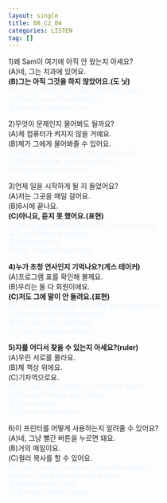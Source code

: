```yaml
---
layout: single
title: 08_C2_04
categories: LISTEN
tag: []
---
```


1)왜 Sam이 여기에 아직 안 왔는지 아세요?   
(A)네, 그는 치과에 있어요.   
__(B)그는 아직 그것을 하지 않았어요.(도 닛)__   
<span style="color:#E8F5FF">
01.Do you know why Sam isn't here yet?   
(A)Yes, he is at the dentist's.   
(B)He hasn't done it yet.   
</span>
   
2)무엇이 문제인지 물어봐도 될까요?   
(A)제 컴퓨터가 켜지지 않을 거예요.   
(B)제가 그에게 물어봐줄 수 있어요.    
<span style="color:#E8F5FF">
02.May I ask you what the problem is?   
(A)My computer won't switch on.   
(B)I can ask him for you.   
</span>
   
3)언제 일을 시작하게 될 지 들었어요?   
(A)저는 그곳을 매일 걸어요.   
(B)6시에 끝나요.   
__(C)아니요, 듣지 못 했어요.(표현)__   
<span style="color:#E8F5FF">
03.Have you heard when you'll start working   
(A)I walk there everyday.   
(B)I finish at six.   
(C)No, I haven't been told.   
</span>
   
__4)누가 초청 연사인지 기억나요?(게스 테이커)__   
(A)프로그램 표를 확인해 볼께요.   
(B)우리는 둘 다 회원이에요.   
__(C)저도 그에 말이 안 들려요.(표현)__   
<span style="color:#E8F5FF">
04.Do you remember who the guest speak is?   
(A)Let me check the program.   
(B)We are both members.   
(C)I can't hear him either.   
</span>
   
__5)자를 어디서 찾을 수 있는지 아세요?(ruler)__   
(A)우린 서로를 몰라요.   
(B)제 책상 위에요.   
(C)기차역으로요.   
<span style="color:#E8F5FF">
05.Do you know where I can find a ruler?   
(A)We don't know each other.   
(B)On my desk.   
(C)To the train station.   
</span>
   
6)이 프린터를 어떻게 사용하는지 알려줄 수 있어요?   
(A)네, 그냥 빨간 버튼을 누르면 돼요.   
(B)거의 매일이요.   
(C)컬러 복사를 할 수 있어요.   
<span style="color:#E8F5FF">
06.Can you tell me how to use this printer?   
(A)Yes, Just press that red button.   
(B)Almost every day.   
(C)It makes color copies.   
</span>

